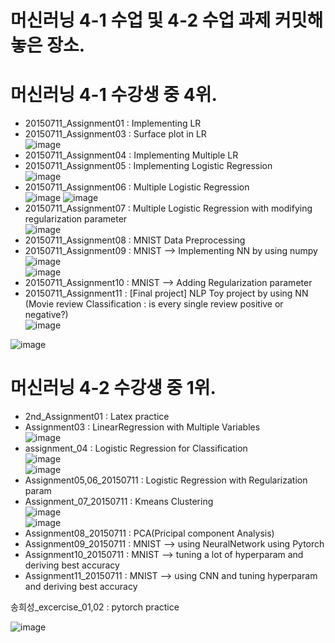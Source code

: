 # 머신러닝 4-1 수업 및 4-2 수업 과제 커밋해놓은 장소.

# 머신러닝 4-1 수강생 중 4위.

+ 20150711_Assignment01 : Implementing LR      
+ 20150711_Assignment03 : Surface plot in LR     
![image](https://user-images.githubusercontent.com/62729363/114295290-44590000-9adf-11eb-9544-5f205c2a1530.png)     
+ 20150711_Assignment04 : Implementing Multiple LR    
+ 20150711_Assignment05 : Implementing Logistic Regression    
![image](https://user-images.githubusercontent.com/62729363/114295360-bdf0ee00-9adf-11eb-9fcc-0ef1f0659123.png)       
+ 20150711_Assignment06 : Multiple Logistic Regression      
![image](https://user-images.githubusercontent.com/62729363/114295377-de20ad00-9adf-11eb-805e-31d79f521800.png)
![image](https://user-images.githubusercontent.com/62729363/114295396-f55f9a80-9adf-11eb-8cac-03717ef3215d.png)       
+ 20150711_Assignment07 : Multiple Logistic Regression with modifying regularization parameter    
![image](https://user-images.githubusercontent.com/62729363/114295427-28099300-9ae0-11eb-954b-ce4fe8c2c9d4.png)       
+ 20150711_Assignment08 : MNIST Data Preprocessing    
+ 20150711_Assignment09 : MNIST --> Implementing NN by using numpy     
![image](https://user-images.githubusercontent.com/62729363/114295516-c0a01300-9ae0-11eb-9e82-a8bd1bfa4804.png)        
![image](https://user-images.githubusercontent.com/62729363/114295536-ceee2f00-9ae0-11eb-8adb-3a1428f92afa.png)         
+ 20150711_Assignment10 : MNIST --> Adding Regularization parameter     
+ 20150711_Assignment11 : [Final project] NLP Toy project by using NN (Movie review Classification : is every single review positive or negative?)     
![image](https://user-images.githubusercontent.com/62729363/114295663-9a2ea780-9ae1-11eb-8e10-c5ae8782f6e7.png)      

![image](https://user-images.githubusercontent.com/62729363/114294300-9c403880-9ad8-11eb-88aa-e0cfa94758a7.png)        

# 머신러닝 4-2 수강생 중 1위.

+ 2nd_Assignment01 : Latex practice       
+ Assignment03 : LinearRegression with Multiple Variables         
![image](https://user-images.githubusercontent.com/62729363/114294606-d27eb780-9ada-11eb-9593-dfde5fb1fe23.png)     
+ assignment_04 : Logistic Regression for Classification       
![image](https://user-images.githubusercontent.com/62729363/114294687-3acd9900-9adb-11eb-99e8-5f94aa77d874.png)       
![image](https://user-images.githubusercontent.com/62729363/114294719-77999000-9adb-11eb-8760-d6ad7d4e69e7.png)       
+ Assignment05,06_20150711 : Logistic Regression with Regularization param       
+ Assignment_07_20150711 : Kmeans Clustering      
![image](https://user-images.githubusercontent.com/62729363/114295008-62256580-9add-11eb-9ea9-b91e2591c4ee.png)      
![image](https://user-images.githubusercontent.com/62729363/114295024-7701f900-9add-11eb-9fdb-518e7f142bd0.png)      
+ Assignment08_20150711 : PCA(Pricipal component Analysis)      
+ Assignment09_20150711 : MNIST --> using NeuralNetwork using Pytorch      
+ Assignment10_20150711 : MNIST --> tuning a lot of hyperparam and deriving best accuracy      
+ Assignment11_20150711 : MNIST --> using CNN and tuning hyperparam and deriving best accuracy       

송희성_excercise_01,02 : pytorch practice      

![image](https://user-images.githubusercontent.com/62729363/114294273-6733e600-9ad8-11eb-82bb-c42234b63333.png)          
